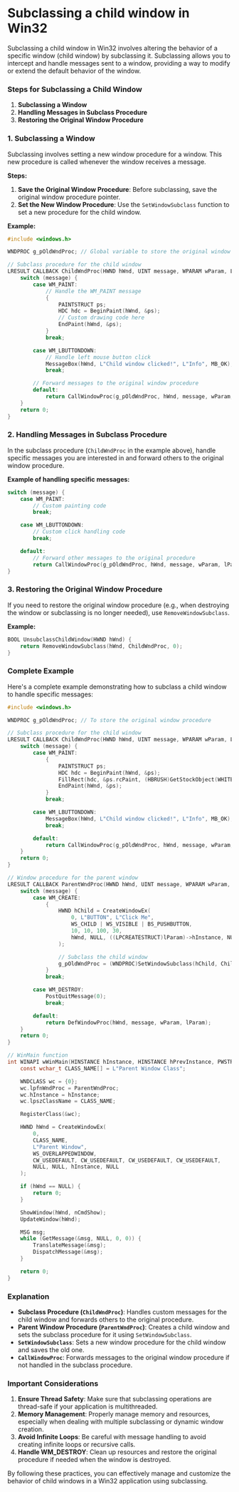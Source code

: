 # Subclassing a child window in Win32

Subclassing a child window in Win32 involves altering the behavior of a specific window (child window) by subclassing it. Subclassing allows you to intercept and handle messages sent to a window, providing a way to modify or extend the default behavior of the window.

### **Steps for Subclassing a Child Window**

1. **Subclassing a Window**
2. **Handling Messages in Subclass Procedure**
3. **Restoring the Original Window Procedure**

### **1. Subclassing a Window**

Subclassing involves setting a new window procedure for a window. This new procedure is called whenever the window receives a message.

**Steps:**

1. **Save the Original Window Procedure**: Before subclassing, save the original window procedure pointer.
2. **Set the New Window Procedure**: Use the `SetWindowSubclass` function to set a new procedure for the child window.

**Example:**

```c
#include <windows.h>

WNDPROC g_pOldWndProc; // Global variable to store the original window procedure

// Subclass procedure for the child window
LRESULT CALLBACK ChildWndProc(HWND hWnd, UINT message, WPARAM wParam, LPARAM lParam) {
    switch (message) {
        case WM_PAINT:
            // Handle the WM_PAINT message
            {
                PAINTSTRUCT ps;
                HDC hdc = BeginPaint(hWnd, &ps);
                // Custom drawing code here
                EndPaint(hWnd, &ps);
            }
            break;

        case WM_LBUTTONDOWN:
            // Handle left mouse button click
            MessageBox(hWnd, L"Child window clicked!", L"Info", MB_OK);
            break;

        // Forward messages to the original window procedure
        default:
            return CallWindowProc(g_pOldWndProc, hWnd, message, wParam, lParam);
    }
    return 0;
}
```

### **2. Handling Messages in Subclass Procedure**

In the subclass procedure (`ChildWndProc` in the example above), handle specific messages you are interested in and forward others to the original window procedure.

**Example of handling specific messages:**

```c
switch (message) {
    case WM_PAINT:
        // Custom painting code
        break;

    case WM_LBUTTONDOWN:
        // Custom click handling code
        break;

    default:
        // Forward other messages to the original procedure
        return CallWindowProc(g_pOldWndProc, hWnd, message, wParam, lParam);
}
```

### **3. Restoring the Original Window Procedure**

If you need to restore the original window procedure (e.g., when destroying the window or subclassing is no longer needed), use `RemoveWindowSubclass`.

**Example:**

```c
BOOL UnsubclassChildWindow(HWND hWnd) {
    return RemoveWindowSubclass(hWnd, ChildWndProc, 0);
}
```

### **Complete Example**

Here's a complete example demonstrating how to subclass a child window to handle specific messages:

```c
#include <windows.h>

WNDPROC g_pOldWndProc; // To store the original window procedure

// Subclass procedure for the child window
LRESULT CALLBACK ChildWndProc(HWND hWnd, UINT message, WPARAM wParam, LPARAM lParam) {
    switch (message) {
        case WM_PAINT:
            {
                PAINTSTRUCT ps;
                HDC hdc = BeginPaint(hWnd, &ps);
                FillRect(hdc, &ps.rcPaint, (HBRUSH)GetStockObject(WHITE_BRUSH));
                EndPaint(hWnd, &ps);
            }
            break;

        case WM_LBUTTONDOWN:
            MessageBox(hWnd, L"Child window clicked!", L"Info", MB_OK);
            break;

        default:
            return CallWindowProc(g_pOldWndProc, hWnd, message, wParam, lParam);
    }
    return 0;
}

// Window procedure for the parent window
LRESULT CALLBACK ParentWndProc(HWND hWnd, UINT message, WPARAM wParam, LPARAM lParam) {
    switch (message) {
        case WM_CREATE:
            {
                HWND hChild = CreateWindowEx(
                    0, L"BUTTON", L"Click Me",
                    WS_CHILD | WS_VISIBLE | BS_PUSHBUTTON,
                    10, 10, 100, 30,
                    hWnd, NULL, ((LPCREATESTRUCT)lParam)->hInstance, NULL
                );

                // Subclass the child window
                g_pOldWndProc = (WNDPROC)SetWindowSubclass(hChild, ChildWndProc, 0, 0);
            }
            break;

        case WM_DESTROY:
            PostQuitMessage(0);
            break;

        default:
            return DefWindowProc(hWnd, message, wParam, lParam);
    }
    return 0;
}

// WinMain function
int WINAPI wWinMain(HINSTANCE hInstance, HINSTANCE hPrevInstance, PWSTR lpCmdLine, int nCmdShow) {
    const wchar_t CLASS_NAME[] = L"Parent Window Class";

    WNDCLASS wc = {0};
    wc.lpfnWndProc = ParentWndProc;
    wc.hInstance = hInstance;
    wc.lpszClassName = CLASS_NAME;

    RegisterClass(&wc);

    HWND hWnd = CreateWindowEx(
        0,
        CLASS_NAME,
        L"Parent Window",
        WS_OVERLAPPEDWINDOW,
        CW_USEDEFAULT, CW_USEDEFAULT, CW_USEDEFAULT, CW_USEDEFAULT,
        NULL, NULL, hInstance, NULL
    );

    if (hWnd == NULL) {
        return 0;
    }

    ShowWindow(hWnd, nCmdShow);
    UpdateWindow(hWnd);

    MSG msg;
    while (GetMessage(&msg, NULL, 0, 0)) {
        TranslateMessage(&msg);
        DispatchMessage(&msg);
    }

    return 0;
}
```

### **Explanation**

- **Subclass Procedure (`ChildWndProc`)**: Handles custom messages for the child window and forwards others to the original procedure.
- **Parent Window Procedure (`ParentWndProc`)**: Creates a child window and sets the subclass procedure for it using `SetWindowSubclass`.
- **`SetWindowSubclass`**: Sets a new window procedure for the child window and saves the old one.
- **`CallWindowProc`**: Forwards messages to the original window procedure if not handled in the subclass procedure.

### **Important Considerations**

1. **Ensure Thread Safety**: Make sure that subclassing operations are thread-safe if your application is multithreaded.
2. **Memory Management**: Properly manage memory and resources, especially when dealing with multiple subclassing or dynamic window creation.
3. **Avoid Infinite Loops**: Be careful with message handling to avoid creating infinite loops or recursive calls.
4. **Handle WM_DESTROY**: Clean up resources and restore the original procedure if needed when the window is destroyed.

By following these practices, you can effectively manage and customize the behavior of child windows in a Win32 application using subclassing.